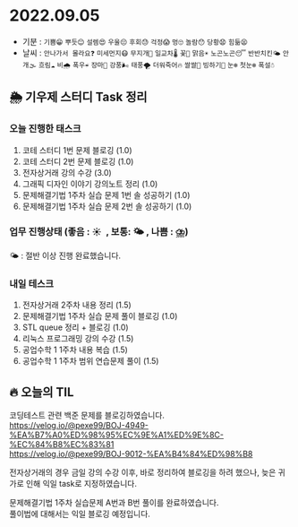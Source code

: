 # 2022.09.05
- 기분 : `기쁨😁` `뿌듯😊` `설렘😍` `우울😔` `후회😓` `걱정😱` `멍🙄` `놀람😯` `당황😧` `힘듦😫`
- 날씨 : `안나가서 몰라요❓` `미세먼지😷` `무지개🌈` `일교차🌡️` `꽃🌸` `맑음☀️` `노곤노곤😴` `반반치킨🌤️` `안개🌫️` `흐림☁️` `비🌧️` `폭우☔` `장마🌊` `강풍🌬️` `태풍🌪️` `더워죽어🔥` `쌀쌀🥶` `빙하기🧊` `눈❄️` `첫눈❄️` `폭설☃️`

## 🌦️ 기우제 스터디 Task 정리

### 오늘 진행한 태스크
1. 코테 스터디 1번 문제 블로깅 (1.0)
2. 코테 스터디 2번 문제 블로깅 (1.0)
3. 전자상거래 강의 수강 (3.0)
4. 그래픽 디자인 이야기 강의노트 정리 (1.0)
5. 문제해결기법 1주차 실습 문제 1번 솔 성공하기 (1.0)
6. 문제해결기법 1주차 실습 문제 2번 솔 성공하기 (1.0)

### 업무 진행상태 (좋음 : ☀  , 보통: 🌤 , 나쁨 : ⛈)  
🌤 : 절반 이상 진행 완료했습니다.
 
### 내일 테스크
1. 전자상거래 2주차 내용 정리 (1.5)
2. 문제해결기법 1주차 실습 문제 풀이 블로깅 (1.0)
3. STL queue 정리 + 블로깅 (1.0)
4. 리눅스 프로그래밍 강의 수강 (1.5)
5. 공업수학 1 1주차 내용 복습 (1.5)
6. 공업수학 1 1주차 범위 연습문제 풀이 (1.5)

## 🔥 오늘의 TIL

코딩테스트 관련 백준 문제를 블로깅하였습니다.  
https://velog.io/@pexe99/BOJ-4949-%EA%B7%A0%ED%98%95%EC%9E%A1%ED%9E%8C-%EC%84%B8%EC%83%81  
https://velog.io/@pexe99/BOJ-9012-%EA%B4%84%ED%98%B8  

전자상거래의 경우 금일 강의 수강 이후, 바로 정리하여 블로깅을 하려 했으나, 늦은 귀가로 인해 익일 task로 지정하였습니다.

문제해결기법 1주차 실습문제 A번과 B번 풀이를 완료하였습니다.  
풀이법에 대해서는 익일 블로깅 예정입니다.  
